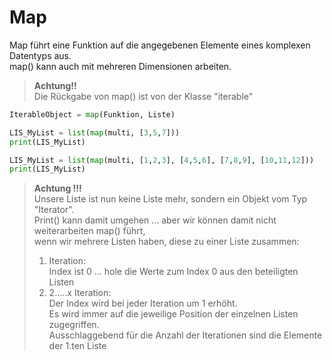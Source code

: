 # Map

Map führt eine Funktion auf die angegebenen Elemente eines komplexen Datentyps aus.  
map() kann auch mit mehreren Dimensionen arbeiten.
    
> **Achtung!!**  
> Die Rückgabe von map() ist von der Klasse "iterable"

```python
IterableObject = map(Funktion, Liste)
```
```python
LIS_MyList = list(map(multi, [3,5,7]))
print(LIS_MyList)

LIS_MyList = list(map(multi, [1,2,3], [4,5,6], [7,8,9], [10,11,12]))
print(LIS_MyList)
```
> **Achtung !!!**  
> Unsere Liste ist nun keine Liste mehr, sondern ein Objekt vom Typ "Iterator".  
> Print() kann damit umgehen ... aber wir können damit nicht weiterarbeiten map() führt,  
> wenn wir mehrere Listen haben, diese zu einer Liste zusammen:
> 
> 1. Iteration:  
> Index ist 0 ... hole die Werte zum Index 0 aus den beteiligten Listen
> 2. 2.....x Iteration:  
> Der Index wird bei jeder Iteration um 1 erhöht.  
  Es wird immer auf die jeweilige Position der einzelnen Listen zugegriffen.  
> Ausschlaggebend für die Anzahl der Iterationen sind die Elemente der 1.ten Liste
    